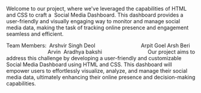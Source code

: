 Welcome to our project, where we've leveraged the capabilities of HTML and CSS to craft a  Social Media Dashboard. 
This dashboard provides a user-friendly and visually engaging way to monitor and manage social media data, making the task of tracking online presence and engagement seamless and efficient.

Team Members:                 Arshvir Singh Deol
                              Arpit Goel
                              Arsh Beri
                              Arvin 
                              Aradhya bakshi
                             
Our project aims to address this challenge by developing a user-friendly and customizable Social Media Dashboard using HTML and CSS. 
This dashboard will empower users to effortlessly visualize, analyze, and manage their social media data, ultimately enhancing their online presence and decision-making capabilities.
